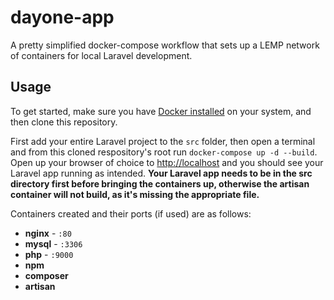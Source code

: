 # dayone-app
A pretty simplified docker-compose workflow that sets up a LEMP network of containers for local Laravel development.


## Usage

To get started, make sure you have [Docker installed](https://docs.docker.com/docker-for-mac/install/) on your system, and then clone this repository.

First add your entire Laravel project to the `src` folder, then open a terminal and from this cloned respository's root run `docker-compose up -d --build`. Open up your browser of choice to [http://localhost](http://localhost) and you should see your Laravel app running as intended. **Your Laravel app needs to be in the src directory first before bringing the containers up, otherwise the artisan container will not build, as it's missing the appropriate file.** 

Containers created and their ports (if used) are as follows:

- **nginx** - `:80`
- **mysql** - `:3306`
- **php** - `:9000`
- **npm**
- **composer**
- **artisan**
